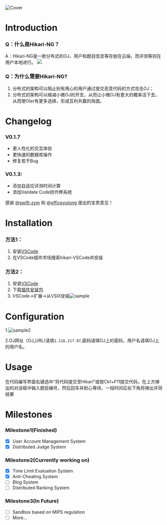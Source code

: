 ![Cover](http://1.116.217.97/Hikari_Cover_small.png)

# Introduction

### Q：什么是Hikari-NG？
A：Hikari-NG是一款分布式的OJ，用户和题目信息等存放在云端，而评测等则在用户本地进行。
![](https://i.loli.net/2021/08/29/kIu1i37tbSsFL5Y.png)



### Q：为什么需要Hikari-NG?
1. 分布式的架构可以阻止别有用心的用户通过提交恶意代码的方式攻击OJ；
2. 分布式的架构可以缩减小微OJ的开支，从而让小微OJ有更大的概率活下去，从而使OIer有更多选择，形成互利共赢的局面。


# Changelog

### V0.1.7
- 更人性化的交互体验
- 更快速的数据库操作
- 修复若干Bug

### V0.1.3:
- 添加自适应评测时间计算
- 添加Validate Code防作弊系统

感谢 @[swift-zym](https://github.com/swift-zym) 和 @[officeyutong](https://github.com/officeyutong) 提出的宝贵意见！

# Installation

### 方法1：

1. 安装[VSCode](https://code.visualstudio.com/)
2. 在VSCode插件市场搜索hikari-VSCode并安装

### 方法2：

1. 安装[VSCode](https://code.visualstudio.com/)
2. 下载[插件安装包](https://wwr.lanzoui.com/iHxHVtmm8bc)
3. VSCode->扩展->从VSIX安装![sample](https://i.loli.net/2021/09/03/pyPRHkbnGs38KFQ.png)



# Configuration

1.![sample2](https://i.loli.net/2021/09/03/Wv5hM6Vn8jNOulX.png)



2.OJ网址（OJ_URL)请填``1.116.217.97``,密码请填OJ上的密码，用户名请填OJ上的用户名。

# Usage

在代码编写界面右键选中“将代码提交至Hikari”或按Ctrl+F11提交代码，在上方弹出的对话框中输入题目编号，然后回车并耐心等待，一段时间后右下角将弹出评测结果

# Milestones

### Milestone1(Finished)
- [x] User Account Management System
- [x] Distributed Judge System

### Milestone2(Currently working on)
- [x] Time Limit Evaluation System
- [x] Anti-Cheating System
- [ ] Blog System
- [ ] Distributed Ranking System

### Milestone3(In Future)
- [ ] Sandbox based on MIPS regulation
- [ ] More...

